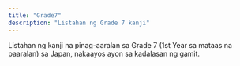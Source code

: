 ```yaml
---
title: "Grade7"
description: "Listahan ng Grade 7 kanji"
---
```

Listahan ng kanji na pinag-aaralan sa Grade 7 (1st Year sa mataas na paaralan) sa Japan, nakaayos ayon sa kadalasan ng gamit.